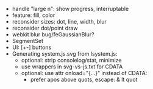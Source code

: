 - handle "large n": show progress, interruptable
- feature: fill, color
- reconsider sizes: dot, line, width, blur
- reconsider dot/point draw
- webkit blur bug/feGaussianBlur?
- SegmentSet
- UI: [+-] buttons
- Generating system.js.svg from lsystem.js:
  - optional: strip consolelog/stat, minimize
  - use wrappers in svg-vs-js.txt for CDATA
  - optional: use attr onload="{...}" instead of CDATA:
    - prefer apos above quots, escape: & lt quot
